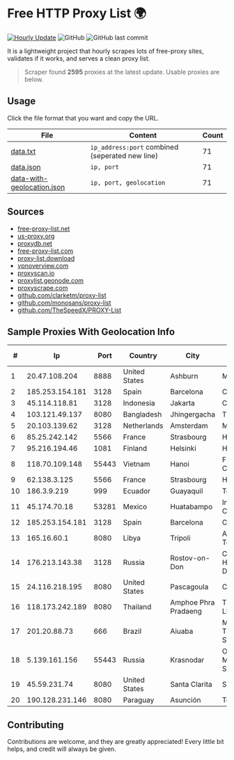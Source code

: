 
# Free HTTP Proxy List 🌍

[![Hourly Update](https://github.com/mertguvencli/http-proxy-list/actions/workflows/main.yml/badge.svg?branch=main)](https://github.com/mertguvencli/http-proxy-list/actions/workflows/main.yml)
![GitHub](https://img.shields.io/github/license/mertguvencli/http-proxy-list)
![GitHub last commit](https://img.shields.io/github/last-commit/mertguvencli/http-proxy-list)

It is a lightweight project that hourly scrapes lots of free-proxy sites, validates if it works, and serves a clean proxy list.


> Scraper found **2595** proxies at the latest update. Usable proxies are below.

## Usage

Click the file format that you want and copy the URL.


|File|Content|Count|
|----|-------|-----|
|[data.txt](https://raw.githubusercontent.com/mertguvencli/http-proxy-list/main/proxy-list/data.txt)|`ip_address:port` combined (seperated new line)|71|
|[data.json](https://raw.githubusercontent.com/mertguvencli/http-proxy-list/main/proxy-list/data.json)|`ip, port`|71|
|[data-with-geolocation.json](https://raw.githubusercontent.com/mertguvencli/http-proxy-list/main/proxy-list/data-with-geolocation.json)|`ip, port, geolocation`|71|

## Sources

* [free-proxy-list.net](https://free-proxy-list.net)
* [us-proxy.org](https://www.us-proxy.org)
* [proxydb.net](http://proxydb.net)
* [free-proxy-list.com](https://free-proxy-list.com/?page=&port=&type%5B%5D=http&type%5B%5D=https&up_time=0&search=Search)
* [proxy-list.download](https://www.proxy-list.download/HTTP)
* [vpnoverview.com](https://vpnoverview.com/privacy/anonymous-browsing/free-proxy-servers)
* [proxyscan.io](https://www.proxyscan.io)
* [proxylist.geonode.com](https://proxylist.geonode.com/api/proxy-list?limit=300&page=1&sort_by=lastChecked&sort_type=desc&protocols=http,https)
* [proxyscrape.com](https://api.proxyscrape.com/v2/?request=displayproxies&protocol=http&timeout=10000&country=all&ssl=all&anonymity=all)
* [github.com/clarketm/proxy-list](https://raw.githubusercontent.com/clarketm/proxy-list/master/proxy-list-raw.txt)
* [github.com/monosans/proxy-list](https://raw.githubusercontent.com/monosans/proxy-list/main/proxies/http.txt)
* [github.com/TheSpeedX/PROXY-List](https://raw.githubusercontent.com/TheSpeedX/PROXY-List/master/http.txt)


## Sample Proxies With Geolocation Info

|#|Ip|Port|Country|City|Internet Service Provider|
|-|--|----|-------|----|-------------------------|
|1|20.47.108.204|8888|United States|Ashburn|Microsoft Corporation|
|2|185.253.154.181|3128|Spain|Barcelona|Cloudi Nextgen SL|
|3|45.114.118.81|3128|Indonesia|Jakarta|CLDREU|
|4|103.121.49.137|8080|Bangladesh|Jhingergacha|T Network|
|5|20.103.139.62|3128|Netherlands|Amsterdam|Microsoft Corporation|
|6|85.25.242.142|5566|France|Strasbourg|Host Europe GmbH|
|7|95.216.194.46|1081|Finland|Helsinki|Hetzner Online GmbH|
|8|118.70.109.148|55443|Vietnam|Hanoi|FPT Telecom Company|
|9|62.138.3.125|5566|France|Strasbourg|Host Europe GmbH|
|10|186.3.9.219|999|Ecuador|Guayaquil|Telconet S.A|
|11|45.174.70.18|53281|Mexico|Huatabampo|Index Datacom S.a. De C.V.|
|12|185.253.154.181|3128|Spain|Barcelona|Cloudi Nextgen SL|
|13|165.16.60.1|8080|Libya|Tripoli|Aljeel Aljadeed For Technology|
|14|176.213.143.38|3128|Russia|Rostov-on-Don|CJSC "ER-Telecom Holding" Rostov-na-Donu branch|
|15|24.116.218.195|8080|United States|Pascagoula|CABLE ONE, INC.|
|16|118.173.242.189|8080|Thailand|Amphoe Phra Pradaeng|TOT Public Company Limited|
|17|201.20.88.73|666|Brazil|Aiuaba|MOB SERVICOS DE TELECOMUNICACOES S.A.|
|18|5.139.161.156|55443|Russia|Krasnodar|OJSC Rostelecom Macroregional Branch South|
|19|45.59.231.74|8080|United States|Santa Clarita|Spectrum|
|20|190.128.231.146|8080|Paraguay|Asunción|Telecel S.A.|



## Contributing

Contributions are welcome, and they are greatly appreciated! Every
little bit helps, and credit will always be given.


